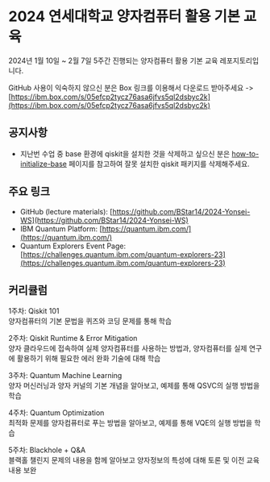 # 2024 연세대학교 양자컴퓨터 활용 기본 교육

2024년 1월 10일 ~ 2월 7일 5주간 진행되는 양자컴퓨터 활용 기본 교육 레포지토리입니다.

GitHub 사용이 익숙하지 않으신 분은 Box 링크를 이용해서 다운로드 받아주세요 -> [https://ibm.box.com/s/05efcp2tycz76asa6jfvs5ql2dsbyc2k](https://ibm.box.com/s/05efcp2tycz76asa6jfvs5ql2dsbyc2k)

## 공지사항

- 지난번 수업 중 base 환경에 qiskit을 설치한 것을 삭제하고 싶으신 분은 [how-to-initialize-base](https://github.com/BStar14/2024-Yonsei-WS/tree/main/how-to-initialize-base) 페이지를 참고하여 잘못 설치한 qiskit 패키지를 삭제해주세요.

## 주요 링크

- GitHub (lecture materials): [https://github.com/BStar14/2024-Yonsei-WS](https://github.com/BStar14/2024-Yonsei-WS)
- IBM Quantum Platform: [https://quantum.ibm.com/](https://quantum.ibm.com/)
- Quantum Explorers Event Page: [https://challenges.quantum.ibm.com/quantum-explorers-23](https://challenges.quantum.ibm.com/quantum-explorers-23)

## 커리큘럼

1주차: Qiskit 101  
양자컴퓨터의 기본 문법을 퀴즈와 코딩 문제를 통해 학습

2주차: Qiskit Runtime & Error Mitigation  
양자 클라우드에 접속하여 실제 양자컴퓨터를 사용하는 방법과, 양자컴퓨터를 실제 연구에 활용하기 위해 필요한 에러 완화 기술에 대해 학습

3주차: Quantum Machine Learning  
양자 머신러닝과 양자 커널의 기본 개념을 알아보고, 예제를 통해 QSVC의 실행 방법을 학습

4주차: Quantum Optimization  
최적화 문제를 양자컴퓨터로 푸는 방법을 알아보고, 예제를 통해 VQE의 실행 방법을 학습

5주차: Blackhole + Q&A  
블랙홀 챌린지 문제의 내용을 함께 알아보고 양자정보의 특성에 대해 토론 및 이전 교육 내용 보완
